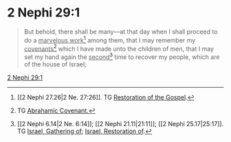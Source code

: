 # 2 Nephi 29:1

> But behold, there shall be many—at that day when I shall proceed to do a <u>marvelous work</u>[^a] among them, that I may remember my <u>covenants</u>[^b] which I have made unto the children of men, that I may set my hand again the <u>second</u>[^c] time to recover my people, which are of the house of Israel;

[2 Nephi 29:1](https://www.churchofjesuschrist.org/study/scriptures/bofm/2-ne/29?lang=eng&id=p1#p1)


[^a]: [[2 Nephi 27.26|2 Ne. 27:26]]. TG [Restoration of the Gospel](https://www.churchofjesuschrist.org/study/scriptures/tg/restoration-of-the-gospel?lang=eng).
[^b]: TG [Abrahamic Covenant.](https://www.churchofjesuschrist.org/study/scriptures/tg/abrahamic-covenant?lang=eng)
[^c]: [[2 Nephi 6.14|2 Ne. 6:14]]; [[2 Nephi 21.11|21:11]]; [[2 Nephi 25.17|25:17]]. TG [Israel, Gathering of](https://www.churchofjesuschrist.org/study/scriptures/tg/israel-gathering-of?lang=eng); [Israel, Restoration of](https://www.churchofjesuschrist.org/study/scriptures/tg/israel-restoration-of?lang=eng).

